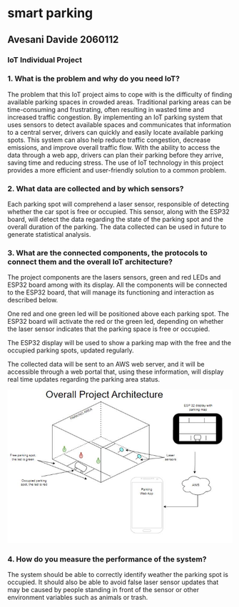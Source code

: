 # smart parking

## Avesani Davide 2060112

### IoT Individual Project

### 1. What is the problem and why do you need IoT?

The problem that this IoT project aims to cope with is the difficulty of finding available parking spaces in crowded areas. Traditional parking areas can be time-consuming and frustrating, often resulting in wasted time and increased traffic congestion. By implementing an IoT parking system that uses sensors to detect available spaces and communicates that information to a central server, drivers can quickly and easily locate available parking spots. This system can also help reduce traffic congestion, decrease emissions, and improve overall traffic flow. With the ability to access the data through a web app, drivers can plan their parking before they arrive, saving time and reducing stress. The use of IoT technology in this project provides a more efficient and user-friendly solution to a common problem.

### 2. What data are collected and by which sensors?

Each parking spot will comprehend a laser sensor, responsible of detecting whether the car spot is free or occupied. This sensor, along with the ESP32 board, will detect the data regarding the state of the parking spot and the overall duration of the parking.
The data collected can be used in future to generate statistical analysis.

### 3. What are the connected components, the protocols to connect them and the overall IoT architecture?

The project components are the lasers sensors, green and red LEDs and ESP32 board among with its display. All the components will be connected to the ESP32 board, that will manage its functioning and interaction as described below.

One red and one green led will be positioned above each parking spot. The ESP32 board will activate the red or the green led, depending on whether the laser sensor indicates that the parking space is free or occupied.

The ESP32 display will be used to show a parking map with the free and the occupied parking spots, updated regularly.

The collected data will be sent to an AWS web server, and it will be accessible through a web portal that, using these information, will display real time updates regarding the parking area status.

![Overall project Architecture](/Diagrams/Parking%20Diagram.JPG)

### 4. How do you measure the performance of the system?

The system should be able to correctly identify weather the parking spot is occupied. It should also be able to avoid false laser sensor updates that may be caused by people standing in front of the sensor or other environment variables such as animals or trash.
